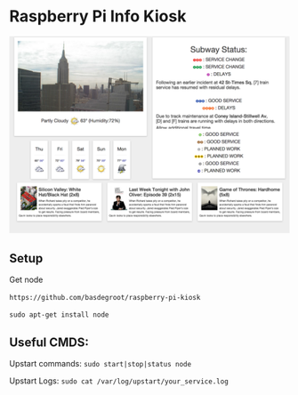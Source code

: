 # Raspberry Pi Info Kiosk

![Alt text](/screenshots/screenshot.png?raw=true "Screen")

## Setup
Get node

`https://github.com/basdegroot/raspberry-pi-kiosk`

`sudo apt-get install node`

## Useful CMDS:

Upstart commands:
`sudo start|stop|status node`

Upstart Logs:
`sudo cat /var/log/upstart/your_service.log` 
